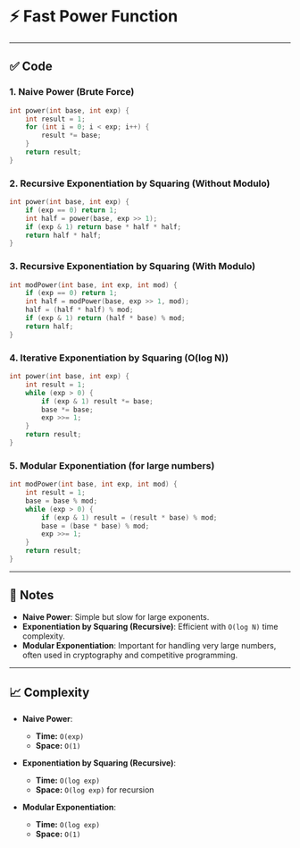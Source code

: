 # ⚡ Fast Power Function

---

## ✅ Code

### 1. **Naive Power (Brute Force)**

```cpp
int power(int base, int exp) {
    int result = 1;
    for (int i = 0; i < exp; i++) {
        result *= base;
    }
    return result;
}
```

### 2. **Recursive Exponentiation by Squaring (Without Modulo)**

```cpp
int power(int base, int exp) {
    if (exp == 0) return 1;
    int half = power(base, exp >> 1);
    if (exp & 1) return base * half * half;
    return half * half;
}
```

### 3. **Recursive Exponentiation by Squaring (With Modulo)**

```cpp
int modPower(int base, int exp, int mod) {
    if (exp == 0) return 1;
    int half = modPower(base, exp >> 1, mod);
    half = (half * half) % mod;
    if (exp & 1) return (half * base) % mod;
    return half;
}
```

### 4. **Iterative Exponentiation by Squaring (O(log N))**

```cpp
int power(int base, int exp) {
    int result = 1;
    while (exp > 0) {
        if (exp & 1) result *= base;
        base *= base;
        exp >>= 1;
    }
    return result;
}
```

### 5. **Modular Exponentiation (for large numbers)**

```cpp
int modPower(int base, int exp, int mod) {
    int result = 1;
    base = base % mod;
    while (exp > 0) {
        if (exp & 1) result = (result * base) % mod;
        base = (base * base) % mod;
        exp >>= 1;
    }
    return result;
}
```

---

## 📘 Notes

- **Naive Power**: Simple but slow for large exponents.
- **Exponentiation by Squaring (Recursive)**: Efficient with `O(log N)` time complexity.
- **Modular Exponentiation**: Important for handling very large numbers, often used in cryptography and competitive programming.

---

## 📈 Complexity

- **Naive Power**: 
    - **Time:** `O(exp)`
    - **Space:** `O(1)`
  
- **Exponentiation by Squaring (Recursive)**:
    - **Time:** `O(log exp)`
    - **Space:** `O(log exp)` for recursion
  
- **Modular Exponentiation**:
    - **Time:** `O(log exp)`
    - **Space:** `O(1)` 